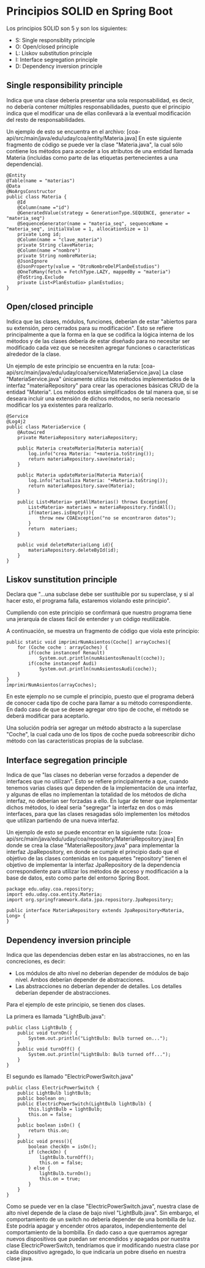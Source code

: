 # Principios SOLID en Spring Boot
Los principios SOLID son 5 y son los siguientes:

* S: Single responsiblity principle
* O: Open/closed principle
* L: Liskov substitution principle
* I: Interface segregation principle
* D: Dependency inversion principle


## Single responsibility principle
Indica que una clase debería presentar una sola responsabilidad, es decir, no debería contener múltiples responsabilidades, puesto que el principio indica que el modificar una de ellas conllevará a la eventual modificación del resto de responsabilidades.

Un ejemplo de esto se encuentra en el archivo: [coa-api/src/main/java/edu/uday/coa/entity/Materia.java]
En este siguiente fragmento de código se puede ver la clase "Materia.java", la cual sólo contiene los métodos para acceder a los atributos de una entidad llamada Materia (incluidas como parte de las etiquetas pertenecientes a una dependencia).

	@Entity
	@Table(name = "materias")
	@Data
	@NoArgsConstructor
	public class Materia {
	    @Id
	    @Column(name ="id")
	    @GeneratedValue(strategy = GenerationType.SEQUENCE, generator = "materia_seq")
	    @SequenceGenerator(name = "materia_seq", sequenceName = "materia_seq", initialValue = 1, allocationSize = 1)
	    private Long id;
	    @Column(name = "clave_materia")
	    private String claveMateria;
	    @Column(name ="nombre")
	    private String nombreMateria;
	    @JsonIgnore
	    @JsonProperty(value = "OtroNombreDelPlanDeEstudios")
	    @OneToMany(fetch = FetchType.LAZY, mappedBy = "materia")
	    @ToString.Exclude
	    private List<PlanEstudio> planEstudios;
	}

## Open/closed principle
Indica que las clases, módulos, funciones, deberían de estar "abiertos para su extensión, pero cerrados para su modificación". Esto se refiere principalmente a que la forma en la que se codifica la lógica interna de los métodos y de las clases debería de estar diseñado para no necesitar ser modificado cada vez que se necesiten agregar funciones o características alrededor de la clase. 

Un ejemplo de este principio se encuentra en la ruta: [coa-api/src/main/java/edu/uday/coa/service/MateriaService.java]
La clase "MateriaService.java" únicamente utiliza los métodos implementados de la interfaz "materiaRepository" para crear las operaciones básicas CRUD de la entidad "Materia". Los métodos están simplificados de tal manera que, si se deseara incluir una extensión de dichos métodos, no sería necesario modificar los ya existentes para realizarlo.

	@Service
	@Log4j2
	public class MateriaService {
	    @Autowired
	    private MateriaRepository materiaRepository;
	
	    public Materia createMateria(Materia materia){
	        log.info("crea Materia: "+materia.toString());
	        return materiaRepository.save(materia);
	    }
	
	    public Materia updateMateria(Materia Materia){
	        log.info("actualiza Materia: "+Materia.toString());
	        return materiaRepository.save(Materia);
	    }
	
	    public List<Materia> getAllMaterias() throws Exception{
	        List<Materia> materiaes = materiaRepository.findAll();
	        if(materiaes.isEmpty()){
	            throw new COAException("no se encontraron datos");
	        }
	        return  materiaes;
	    }
	
	    public void deleteMateria(Long id){
	        materiaRepository.deleteById(id);
	    }
	}

## Liskov sunstitution principle
Declara que "...una subclase debe ser sustituible por su superclase, y si al hacer esto, el programa falla, estaremos violando este principio".

Cumpliendo con este principio se confirmará que nuestro programa tiene una jerarquía de clases fácil de entender y un código reutilizable.

A continuación, se muestra un fragmento de código que viola este principio:

	public static void imprimirNumAsientos(Coche[] arrayCoches){
	    for (Coche coche : arrayCoches) {
	        if(coche instanceof Renault)
	            System.out.println(numAsientosRenault(coche));
	        if(coche instanceof Audi)
	            System.out.println(numAsientosAudi(coche));
	    }
	}
	imprimirNumAsientos(arrayCoches);  

En este ejemplo no se cumple el principio, puesto que el programa deberá de conocer cada tipo de coche para llamar a su método correspondiente. En dado caso de que se desee agregar otro tipo de coche, el método se deberá modificar para aceptarlo.

Una solución podría ser agregar un método abstracto a la superclase "Coche", la cual cada uno de los tipos de coche pueda sobreescribir dicho método con las características propias de la subclase.

## Interface segregation principle
Indica de que "las clases no deberían verse forzados a depender de interfaces que no utilizan". Esto se refiere principalmente a que, cuando tenemos varias clases que dependen de la implementación de una interfaz, y algunas de ellas no implementan la totalidad de los métodos de dicha interfaz, no deberían ser forzadas a ello. En lugar de tener que implementar dichos métodos, lo ideal sería "segregar" la interfaz en dos o más interfaces, para que las clases resagadas sólo implementen los métodos que utilizan partiendo de una nueva interfaz.

Un ejemplo de esto se puede encontrar en la siguiente ruta: [coa-api/src/main/java/edu/uday/coa/repository/MateriaRepository.java]
En donde se crea la clase "MateriaRepository.java" para implementar la interfaz JpaRepository, en donde se cumple el principio dado que el objetivo de las clases contenidas en los paquetes "repository" tienen el objetivo de implementar la interfaz JpaRepository de la dependencia correspondiente para utilizar los métodos de acceso y modificación a la base de datos, esto como parte del entorno Spring Boot.

	package edu.uday.coa.repository;
	import edu.uday.coa.entity.Materia;
	import org.springframework.data.jpa.repository.JpaRepository;
	
	public interface MateriaRepository extends JpaRepository<Materia, Long> {
	}


## Dependency inversion principle
Indica que las dependencias deben estar en las abstracciones, no en las concreciones, es decir:

* Los módulos de alto nivel no deberían depender de módulos de bajo nivel. Ambos deberían depender de abstracciones.
* Las abstracciones no deberían depender de detalles. Los detalles deberían depender de abstracciones.

Para el ejemplo de este principio, se tienen dos clases.

La primera es llamada "LightBulb.java":

	public class LightBulb {
	    public void turnOn() {
	        System.out.println("LightBulb: Bulb turned on...");
	    }
	    public void turnOff() {
	        System.out.println("LightBulb: Bulb turned off...");
	    }
	}

El segundo es llamado "ElectricPowerSwitch.java"

	public class ElectricPowerSwitch {
	    public LightBulb lightBulb;
	    public boolean on;
	    public ElectricPowerSwitch(LightBulb lightBulb) {
	        this.lightBulb = lightBulb;
	        this.on = false;
	    }
	    public boolean isOn() {
	        return this.on;
	    }
	    public void press(){
	        boolean checkOn = isOn();
	        if (checkOn) {
	            lightBulb.turnOff();
	            this.on = false;
	        } else {
	            lightBulb.turnOn();
	            this.on = true;
	        }
	    }
	}

Como se puede ver en la clase "ElectricPowerSwitch.java", nuestra clase de alto nivel depende de la clase de bajo nivel "LightBulb.java". Sin embargo, el comportamiento de un switch no debería depender de una bombilla de luz. Este podría apagar y encender otros aparatos, independientemente del comportamiento de la bombilla. En dado caso a que querramos agregar nuevos dispositivos que puedan ser encendidos y apagados por nuestra clase ElectricPowerSwitch, tendríamos que ir modificando nuestra clase por cada dispositivo agregado, lo que indicaría un pobre diseño en nuestra clase java.

